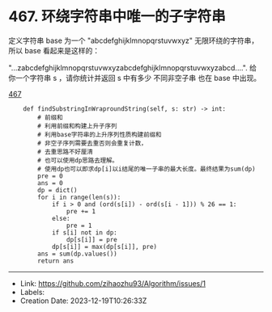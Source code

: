 # 467. 环绕字符串中唯一的子字符串

定义字符串 base 为一个 "abcdefghijklmnopqrstuvwxyz" 无限环绕的字符串，所以 base 看起来是这样的：

"...zabcdefghijklmnopqrstuvwxyzabcdefghijklmnopqrstuvwxyzabcd....".
给你一个字符串 s ，请你统计并返回 s 中有多少 不同非空子串 也在 base 中出现。

[467](https://leetcode.cn/problems/unique-substrings-in-wraparound-string/)

```
    def findSubstringInWraproundString(self, s: str) -> int:
        # 前缀和
        # 利用前缀和构建上升子序列
        # 利用base字符串的上升序列性质构建前缀和
        # 非空子序列需要去重否则会重复计数，
        # 去重思路不好厘清
        # 也可以使用dp思路去理解。
        # 使用dp也可以即求dp[i]以i结尾的唯一子串的最大长度。最终结果为sum(dp)
        pre = 0
        ans = 0
        dp = dict()
        for i in range(len(s)):
            if i > 0 and (ord(s[i]) - ord(s[i - 1])) % 26 == 1:
                pre += 1
            else:
                pre = 1
            if s[i] not in dp:
                dp[s[i]] = pre
            dp[s[i]] = max(dp[s[i]], pre)
        ans = sum(dp.values())
        return ans
```

---

* Link: https://github.com/zihaozhu93/Algorithm/issues/1
* Labels: 
* Creation Date: 2023-12-19T10:26:33Z
